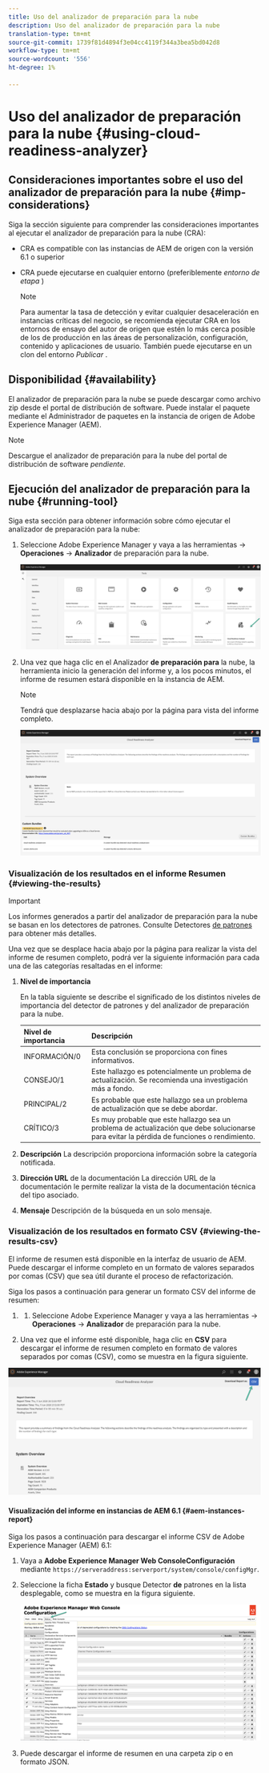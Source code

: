 ```yaml
---
title: Uso del analizador de preparación para la nube
description: Uso del analizador de preparación para la nube
translation-type: tm+mt
source-git-commit: 1739f81d4894f3e04cc4119f344a3bea5bd042d8
workflow-type: tm+mt
source-wordcount: '556'
ht-degree: 1%

---
```



# Uso del analizador de preparación para la nube {#using-cloud-readiness-analyzer}

## Consideraciones importantes sobre el uso del analizador de preparación para la nube {#imp-considerations}

Siga la sección siguiente para comprender las consideraciones importantes al ejecutar el analizador de preparación para la nube (CRA):

* CRA es compatible con las instancias de AEM de origen con la versión 6.1 o superior
* CRA puede ejecutarse en cualquier entorno (preferiblemente *entorno de etapa* )

   >[!NOTE]
   >Para aumentar la tasa de detección y evitar cualquier desaceleración en instancias críticas del negocio, se recomienda ejecutar CRA en los entornos de ensayo del autor de origen que estén lo más cerca posible de los de producción en las áreas de personalización, configuración, contenido y aplicaciones de usuario. También puede ejecutarse en un clon del entorno *Publicar* .

## Disponibilidad {#availability}

El analizador de preparación para la nube se puede descargar como archivo zip desde el portal de distribución de software. Puede instalar el paquete mediante el Administrador de paquetes en la instancia de origen de Adobe Experience Manager (AEM).

>[!NOTE]
>Descargue el analizador de preparación para la nube del portal de distribución de software *pendiente*.

## Ejecución del analizador de preparación para la nube {#running-tool}

Siga esta sección para obtener información sobre cómo ejecutar el analizador de preparación para la nube:

1. Seleccione Adobe Experience Manager y vaya a las herramientas -> **Operaciones** -> **Analizador** de preparación para la nube.

   ![image](/help/move-to-cloud-service/cloud-readiness-analyzer/assets/cra-1.png)

1. Una vez que haga clic en el Analizador **de preparación para** la nube, la herramienta inicio la generación del informe y, a los pocos minutos, el informe de resumen estará disponible en la instancia de AEM.

   >[!NOTE]
   >Tendrá que desplazarse hacia abajo por la página para vista del informe completo.

   ![image](/help/move-to-cloud-service/cloud-readiness-analyzer/assets/cra-2.png)

### Visualización de los resultados en el informe Resumen {#viewing-the-results}

>[!IMPORTANT]
>Los informes generados a partir del analizador de preparación para la nube se basan en los detectores de patrones. Consulte Detectores [de patrones](https://docs.adobe.com/content/help/en/experience-manager-65/deploying/upgrading/pattern-detector.html) para obtener más detalles.

Una vez que se desplace hacia abajo por la página para realizar la vista del informe de resumen completo, podrá ver la siguiente información para cada una de las categorías resaltadas en el informe:

1. **Nivel de importancia**

   En la tabla siguiente se describe el significado de los distintos niveles de importancia del detector de patrones y del analizador de preparación para la nube.

   | Nivel de importancia | Descripción |
   |--- |--- |
   | INFORMACIÓN/0 | Esta conclusión se proporciona con fines informativos. |
   | CONSEJO/1 | Este hallazgo es potencialmente un problema de actualización. Se recomienda una investigación más a fondo. |
   | PRINCIPAL/2 | Es probable que este hallazgo sea un problema de actualización que se debe abordar. |
   | CRÍTICO/3 | Es muy probable que este hallazgo sea un problema de actualización que debe solucionarse para evitar la pérdida de funciones o rendimiento. |

1. **Descripción** La descripción proporciona información sobre la categoría notificada.

1. **Dirección URL** de la documentación La dirección URL de la documentación le permite realizar la vista de la documentación técnica del tipo asociado.

1. **Mensaje** Descripción de la búsqueda en un solo mensaje.

### Visualización de los resultados en formato CSV {#viewing-the-results-csv}

El informe de resumen está disponible en la interfaz de usuario de AEM. Puede descargar el informe completo en un formato de valores separados por comas (CSV) que sea útil durante el proceso de refactorización.

Siga los pasos a continuación para generar un formato CSV del informe de resumen:

1. 
   1. Seleccione Adobe Experience Manager y vaya a las herramientas -> **Operaciones** -> **Analizador** de preparación para la nube.

1. Una vez que el informe esté disponible, haga clic en **CSV** para descargar el informe de resumen completo en formato de valores separados por comas (CSV), como se muestra en la figura siguiente.

![image](/help/move-to-cloud-service/cloud-readiness-analyzer/assets/cra-3.png)


#### Visualización del informe en instancias de AEM 6.1 {#aem-instances-report}

Siga los pasos a continuación para descargar el informe CSV de Adobe Experience Manager (AEM) 6.1:

1. Vaya a **Adobe Experience Manager Web ConsoleConfiguración** mediante `https://serveraddress:serverport/system/console/configMgr`.

1. Seleccione la ficha **Estado** y busque Detector **de** patrones en la lista desplegable, como se muestra en la figura siguiente.

   ![image](/help/move-to-cloud-service/cloud-readiness-analyzer/assets/cra-4.png)

1. Puede descargar el informe de resumen en una carpeta zip o en formato JSON.


